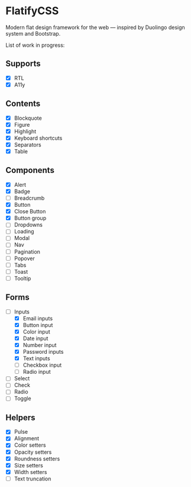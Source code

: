 # FlatifyCSS

Modern flat design framework for the web — inspired by Duolingo design system and Bootstrap.

List of work in progress:

## Supports

-   [x] RTL
-   [x] A11y

## Contents

-   [x] Blockquote
-   [x] Figure
-   [x] Highlight
-   [x] Keyboard shortcuts
-   [x] Separators
-   [x] Table

## Components

-   [x] Alert
-   [x] Badge
-   [ ] Breadcrumb
-   [x] Button
-   [x] Close Button
-   [x] Button group
-   [ ] Dropdowns
-   [ ] Loading
-   [ ] Modal
-   [ ] Nav
-   [ ] Pagination
-   [ ] Popover
-   [ ] Tabs
-   [ ] Toast
-   [ ] Tooltip

## Forms

-   [ ] Inputs
    -   [x] Email inputs
    -   [x] Button input
    -   [x] Color input
    -   [x] Date input
    -   [x] Number input
    -   [x] Password inputs
    -   [x] Text inputs
    -   [ ] Checkbox input
    -   [ ] Radio input
-   [ ] Select
-   [ ] Check
-   [ ] Radio
-   [ ] Toggle

## Helpers

-   [x] Pulse
-   [x] Alignment
-   [x] Color setters
-   [x] Opacity setters
-   [x] Roundness setters
-   [x] Size setters
-   [x] Width setters
-   [ ] Text truncation
